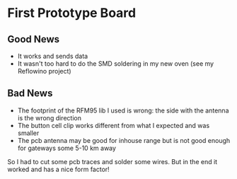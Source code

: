 # First Prototype Board

## Good News

* It works and sends data
* It wasn't too hard to do the SMD soldering in my new oven (see my Reflowino project)

## Bad News

* The footprint of the RFM95 lib I used is wrong: the side with the antenna is the wrong direction
* The button cell clip works different from what I expected and was smaller
* The pcb antenna may be good for inhouse range but is not good enough for gateways some 5-10 km away 

So I had to cut some pcb traces and solder some wires. But in the end it worked and has a nice form factor!

